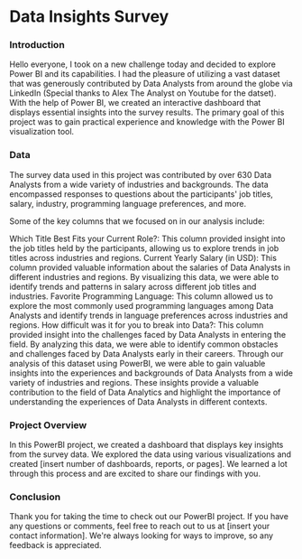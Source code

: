 # Data Insights Survey

### Introduction
Hello everyone, I took on a new challenge today and decided to explore Power BI and its capabilities. I had the pleasure of utilizing a vast dataset that was generously contributed by Data Analysts from around the globe via LinkedIn (Special thanks to Alex The Analyst on Youtube for the datset). With the help of Power BI, we created an interactive dashboard that displays essential insights into the survey results. The primary goal of this project was to gain practical experience and knowledge with the Power BI visualization tool.

### Data
The survey data used in this project was contributed by over 630 Data Analysts from a wide variety of industries and backgrounds. The data encompassed responses to questions about the participants' job titles, salary, industry, programming language preferences, and more.

Some of the key columns that we focused on in our analysis include:

Which Title Best Fits your Current Role?: This column provided insight into the job titles held by the participants, allowing us to explore trends in job titles across industries and regions.
Current Yearly Salary (in USD): This column provided valuable information about the salaries of Data Analysts in different industries and regions. By visualizing this data, we were able to identify trends and patterns in salary across different job titles and industries.
Favorite Programming Language: This column allowed us to explore the most commonly used programming languages among Data Analysts and identify trends in language preferences across industries and regions.
How difficult was it for you to break into Data?: This column provided insight into the challenges faced by Data Analysts in entering the field. By analyzing this data, we were able to identify common obstacles and challenges faced by Data Analysts early in their careers.
Through our analysis of this dataset using PowerBI, we were able to gain valuable insights into the experiences and backgrounds of Data Analysts from a wide variety of industries and regions. These insights provide a valuable contribution to the field of Data Analytics and highlight the importance of understanding the experiences of Data Analysts in different contexts.
### Project Overview
In this PowerBI project, we created a dashboard that displays key insights from the survey data. We explored the data using various visualizations and created [insert number of dashboards, reports, or pages]. We learned a lot through this process and are excited to share our findings with you.

### Conclusion
Thank you for taking the time to check out our PowerBI project. If you have any questions or comments, feel free to reach out to us at [insert your contact information]. We're always looking for ways to improve, so any feedback is appreciated.
